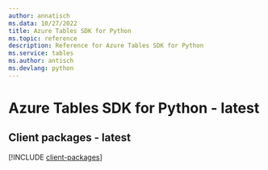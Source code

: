 ```yaml
---
author: annatisch
ms.data: 10/27/2022
title: Azure Tables SDK for Python
ms.topic: reference
description: Reference for Azure Tables SDK for Python
ms.service: tables
ms.author: antisch
ms.devlang: python
---
```

# Azure Tables SDK for Python - latest

## Client packages - latest
[!INCLUDE [client-packages](tables-client-index.md)]